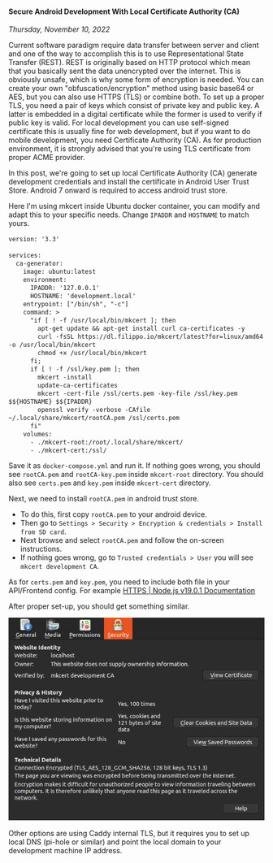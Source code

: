 #### Secure Android Development With Local Certificate Authority (CA)
_Thursday, November 10, 2022_

Current software paradigm require data transfer between server and client and one of 
the way to accomplish this is to use Representational State Transfer (REST). REST is 
originally based on HTTP protocol which mean that you basically sent the data unencrypted 
over the internet. This is obviously unsafe, which is why some form of encryption is 
needed. You can create your own "obfuscation/encryption" method using basic base64 or AES, 
but you can also use HTTPS (TLS) or combine both. To set up a proper TLS, you need a pair of 
keys which consist of private key and public key. A latter is embedded in a digital 
certificate while the former is used to verify if public key is valid. For local 
development you can use self-signed certificate this is usually fine for web development, 
but if you want to do mobile development, you need Certificate Authority (CA). As for 
production environment, it is strongly advised that you're using TLS certificate from 
proper ACME provider.

In this post, we're going to set up local Certificate Authority (CA) generate development 
credentials and install the certificate in Android User Trust Store. Android 7 onward is 
required to access android trust store.

Here I'm using mkcert inside Ubuntu docker container, you can modify and adapt this to your 
specific needs. Change `IPADDR` and `HOSTNAME` to match yours.

```
version: '3.3'

services:
  ca-generator:
    image: ubuntu:latest
	environment:
	  IPADDR: '127.0.0.1'
	  HOSTNAME: 'development.local'
    entrypoint: ["/bin/sh", "-c"]
    command: >
      "if [ ! -f /usr/local/bin/mkcert ]; then
        apt-get update && apt-get install curl ca-certificates -y
        curl -fsSL https://dl.filippo.io/mkcert/latest?for=linux/amd64 -o /usr/local/bin/mkcert
        chmod +x /usr/local/bin/mkcert
      fi; 
      if [ ! -f /ssl/key.pem ]; then
        mkcert -install
        update-ca-certificates
        mkcert -cert-file /ssl/certs.pem -key-file /ssl/key.pem $${HOSTNAME} $${IPADDR}
        openssl verify -verbose -CAfile ~/.local/share/mkcert/rootCA.pem /ssl/certs.pem
      fi"
    volumes:
      - ./mkcert-root:/root/.local/share/mkcert/
      - ./mkcert-cert:/ssl/
```

Save it as `docker-compose.yml` and run it. If nothing goes wrong, you should see 
`rootCA.pem` and `rootCA-key.pem` inside `mkcert-root` directory. You should also see 
`certs.pem` and `key.pem` inside `mkcert-cert` directory.

Next, we need to install `rootCA.pem` in android trust store. 
* To do this, first copy `rootCA.pem` to your android device. 
* Then go to `Settings > Security > Encryption & credentials > Install from SD card`. 
* Next browse and select `rootCA.pem` and follow the on-screen instructions. 
* If nothing goes wrong, go to `Trusted credentials > User` you will 
see `mkcert development CA`.

As for `certs.pem` and `key.pem`, you need to include both file in your API/Frontend config. 
For example [HTTPS | Node.js v19.0.1 Documentation](https://nodejs.org/api/https.html#https_https_createserver_options_requestlistener) 

After proper set-up, you should get something similar.

![img](./posts/2022-11-10-secure-android-development-with-local-certificate-authority-ca/01.png)

Other options are using Caddy internal TLS, but it requires you to set up local DNS (pi-hole or similar) 
and point the local domain to your development machine IP address. 